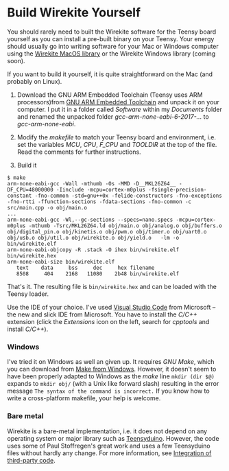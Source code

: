 # Build Wirekite Yourself

You should rarely need to built the Wirekite software for the Teensy board yourself
as you can install a pre-built binary on your Teensy. Your energy should usually go
into writing software for your Mac or Windows computer using the
[Wirekite MacOS library](https://github.com/manuelbl/WirekiteMac)
or the Wirekite Windows library (coming soon).

If you want to build it yourself, it is quite straightforward on the Mac (and probably on Linux).

1. Download the GNU ARM Embedded Toolchain (Teensy uses ARM processors)from [GNU ARM Embedded Toolchain](https://developer.arm.com/open-source/gnu-toolchain/gnu-rm) and unpack it on your computer. I put it in a folder called *Software* within my *Documents* folder and renamed the unpacked folder *gcc-arm-none-eabi-6-2017-...* to *gcc-arm-none-eabi*.

2. Modify the *makefile* to match your Teensy board and environment, i.e. set the variables *MCU*, *CPU*, *F_CPU* and *TOOLDIR* at the top of the file. Read the comments for further instructions.

3. Build it

```
$ make
arm-none-eabi-gcc -Wall -mthumb -Os -MMD -D__MKL26Z64__ -DF_CPU=48000000 -Iinclude -mcpu=cortex-m0plus -fsingle-precision-constant -fno-common -std=gnu++0x -felide-constructors -fno-exceptions -fno-rtti -ffunction-sections -fdata-sections -fno-common -c src/main.cpp -o obj/main.o
...
arm-none-eabi-gcc -Wl,--gc-sections --specs=nano.specs -mcpu=cortex-m0plus -mthumb -Tsrc/MKL26Z64.ld obj/main.o obj/analog.o obj/buffers.o obj/digital_pin.o obj/kinetis.o obj/pwm.o obj/timer.o obj/uart0.o obj/usb.o obj/util.o obj/wirekite.o obj/yield.o   -lm -o bin/wirekite.elf
arm-none-eabi-objcopy -R .stack -O ihex bin/wirekite.elf bin/wirekite.hex
arm-none-eabi-size bin/wirekite.elf
   text    data     bss     dec     hex filename
   8508     404    2168   11080    2b48 bin/wirekite.elf
```
That's it. The resulting file is `bin/wirekite.hex` and can be loaded with the Teensy loader.

Use the IDE of your choice. I've used [Visual Studio Code](https://code.visualstudio.com/) from Microsoft – the new and slick IDE from Microsoft. You have to install the *C/C++* extension (click the *Extensions* icon on the left, search for *cpptools* and install *C/C++*).


### Windows

I've tried it on Windows as well an given up. It requires *GNU Make*, which you can download from [Make from Windows](http://gnuwin32.sourceforge.net/packages/make.htm). However, it doesn't seem to have been properly adapted to Windows as the *make* line ``mkdir (dir $@)`` expands to ``mkdir obj/`` (with a Unix like forward slash) resulting in the error message ``The syntax of the command is incorrect.`` If you know how to write a cross-platform makefile, your help is welcome.


### Bare metal

Wirekite is a bare-metal implementation, i.e. it does not depend on any operating system or major library such as [Teensyduino](https://www.pjrc.com/teensy/teensyduino.html). However, the code uses some of Paul Stoffregen's great work and uses a few Teensyduino files without hardly any change. For more information, see [Integration of third-party code](https://github.com/manuelbl/Wirekite/blob/master/docs/integrate_tp_source.md).
